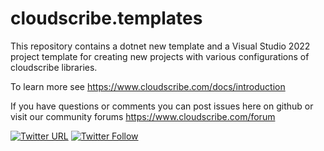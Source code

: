 # cloudscribe.templates

This repository contains a dotnet new template and a Visual Studio 2022 project template for creating new projects with various configurations of cloudscribe libraries.

To learn more see https://www.cloudscribe.com/docs/introduction

If you have questions or comments you can post issues here on github or visit our community forums https://www.cloudscribe.com/forum

[![Twitter URL](https://img.shields.io/twitter/url/http/shields.io.svg?style=social)](https://twitter.com/cloudscribeweb) [![Twitter Follow](https://img.shields.io/twitter/follow/cloudscribeweb.svg?style=social&label=Follow)](https://twitter.com/cloudscribeweb)

